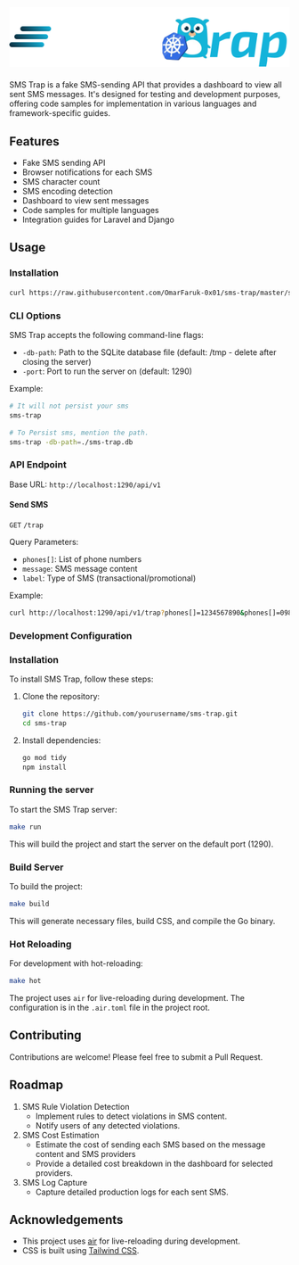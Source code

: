 <center style="margin-bottom: 20px;">
<img src='./public/logo-solid.svg' />
</center>

SMS Trap is a fake SMS-sending API that provides a dashboard to view all sent SMS messages. It's designed for testing and development purposes, offering code samples for implementation in various languages and framework-specific guides.

## Features

- Fake SMS sending API
- Browser notifications for each SMS
- SMS character count
- SMS encoding detection
- Dashboard to view sent messages
- Code samples for multiple languages
- Integration guides for Laravel and Django

## Usage

### Installation

```sh
curl https://raw.githubusercontent.com/OmarFaruk-0x01/sms-trap/master/setup.sh | sh
```

### CLI Options

SMS Trap accepts the following command-line flags:

- `-db-path`: Path to the SQLite database file (default: /tmp - delete after closing the server)
- `-port`: Port to run the server on (default: 1290)

Example:

```sh
# It will not persist your sms
sms-trap
```

```sh
# To Persist sms, mention the path.
sms-trap -db-path=./sms-trap.db
```

### API Endpoint

Base URL: `http://localhost:1290/api/v1`

#### Send SMS

`GET` `/trap`

Query Parameters:

- `phones[]`: List of phone numbers
- `message`: SMS message content
- `label`: Type of SMS (transactional/promotional)

Example:

```sh
curl http://localhost:1290/api/v1/trap?phones[]=1234567890&phones[]=0987654321&message=Hello%20World&label=transactional
```

### Development Configuration

### Installation

To install SMS Trap, follow these steps:

1. Clone the repository:
   ```sh
   git clone https://github.com/yourusername/sms-trap.git
   cd sms-trap
   ```
2. Install dependencies:
   ```sh
   go mod tidy
   npm install
   ```

### Running the server

To start the SMS Trap server:

```sh
make run
```

This will build the project and start the server on the default port (1290).

### Build Server

To build the project:

```sh
make build
```

This will generate necessary files, build CSS, and compile the Go binary.

### Hot Reloading

For development with hot-reloading:

```sh
make hot
```

The project uses `air` for live-reloading during development. The configuration is in the `.air.toml` file in the project root.

## Contributing

Contributions are welcome! Please feel free to submit a Pull Request.

## Roadmap

1. SMS Rule Violation Detection
   - Implement rules to detect violations in SMS content.
   - Notify users of any detected violations.
2. SMS Cost Estimation
   - Estimate the cost of sending each SMS based on the message content and SMS providers
   - Provide a detailed cost breakdown in the dashboard for selected providers.
3. SMS Log Capture
   - Capture detailed production logs for each sent SMS.

## Acknowledgements

- This project uses [air](https://github.com/cosmtrek/air) for live-reloading during development.
- CSS is built using [Tailwind CSS](https://tailwindcss.com/).
